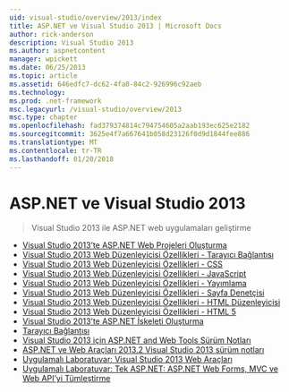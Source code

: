 ```yaml
---
uid: visual-studio/overview/2013/index
title: ASP.NET ve Visual Studio 2013 | Microsoft Docs
author: rick-anderson
description: Visual Studio 2013
ms.author: aspnetcontent
manager: wpickett
ms.date: 06/25/2013
ms.topic: article
ms.assetid: 646edfc7-dc62-4fa0-84c2-926996c92aeb
ms.technology: 
ms.prod: .net-framework
msc.legacyurl: /visual-studio/overview/2013
msc.type: chapter
ms.openlocfilehash: fad379374814c794754605a2aab193ec625e2182
ms.sourcegitcommit: 3625e4f7a667641b058d23126f0d9d1844fee886
ms.translationtype: MT
ms.contentlocale: tr-TR
ms.lasthandoff: 01/20/2018
---
```

<a name="aspnet-and-visual-studio-2013"></a>ASP.NET ve Visual Studio 2013
====================
> Visual Studio 2013 ile ASP.NET web uygulamaları geliştirme


- [Visual Studio 2013’te ASP.NET Web Projeleri Oluşturma](creating-web-projects-in-visual-studio.md)
- [Visual Studio 2013 Web Düzenleyicisi Özellikleri - Tarayıcı Bağlantısı](visual-studio-2013-web-editor-features-browser-link.md)
- [Visual Studio 2013 Web Düzenleyicisi Özellikleri - CSS](visual-studio-2013-web-editor-features-css.md)
- [Visual Studio 2013 Web Düzenleyicisi Özellikleri - JavaScript](visual-studio-2013-web-editor-features-javascript.md)
- [Visual Studio 2013 Web Düzenleyicisi Özellikleri - Yayımlama](visual-studio-2013-web-editor-features-publishing.md)
- [Visual Studio 2013 Web Düzenleyicisi Özellikleri - Sayfa Denetçisi](visual-studio-2013-web-editor-features-page-inspector.md)
- [Visual Studio 2013 Web Düzenleyicisi Özellikleri - HTML Düzenleyicisi](visual-studio-2013-web-editor-features-html-editor.md)
- [Visual Studio 2013 Web Düzenleyicisi Özellikleri - HTML 5](visual-studio-2013-web-editor-features-html5.md)
- [Visual Studio 2013’te ASP.NET İskeleti Oluşturma](aspnet-scaffolding-overview.md)
- [Tarayıcı Bağlantısı](using-browser-link.md)
- [Visual Studio 2013 için ASP.NET and Web Tools Sürüm Notları](release-notes.md)
- [ASP.NET ve Web Araçları 2013.2 Visual Studio 2013 sürüm notları](aspnet-and-web-tools-20132-preview-for-visual-studio-2013-release-notes.md)
- [Uygulamalı Laboratuvar: Visual Studio 2013 Web Araçları](visual-studio-2013-web-tools.md)
- [Uygulamalı Laboratuvar: Tek ASP.NET: ASP.NET Web Forms, MVC ve Web API’yi Tümleştirme](one-aspnet-integrating-aspnet-web-forms-mvc-and-web-api.md)
